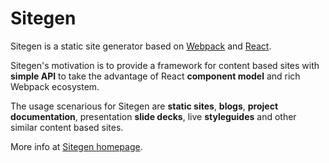 # Sitegen

Sitegen is a static site generator based on [Webpack][] and [React][].

Sitegen's motivation is to provide a framework for content based sites with
**simple API** to take the advantage of React **component model** and rich
Webpack ecosystem.

The usage scenarious for Sitegen are **static sites**, **blogs**, **project
documentation**, presentation **slide decks**, live **styleguides** and other
similar content based sites.

More info at [Sitegen homepage](https://andreypopp.github.io/sitegen).

[React]: https://reactjs.org
[Webpack]: https://webpack.github.io
